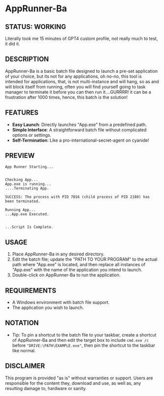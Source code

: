 # AppRunner-Ba

## STATUS: WORKING
Literally took me 15 minutes of GPT4 custom profile, not really much to test, it did it.

## DESCRIPTION
AppRunner-Ba is a basic batch file designed to launch a pre-set application of your choice, but its not for any applications, oh no-no, this tool is intended for applications, that, is not multi-instance and will hang, so as and will block itself from running, often you will find yourself going to task manager to terminate it before you can then run it....GURRRR! it can be a frustration after 1000 times, hence, this batch is the solution!

## FEATURES
- **Easy Launch**: Directly launches "App.exe" from a predefined path.
- **Simple Interface**: A straightforward batch file without complicated options or settings.
- **Self-Termination**: Like a pro-international-secret-agent on cyanide!

## PREVIEW
```
App Runner Starting...


Checking App...
App.exe is running...
....Terminating App.

SUCCESS: The process with PID 7016 (child process of PID 2180) has been terminated.

Running App...
...App.exe Executed.


...Script Is Complete.
```




## USAGE
1. Place AppRunner-Ba in any desired directory.
2. Edit the batch file; update the "PATH TO YOUR PROGRAM" to the actual path where "App.exe" is located, and then replace all instances of "App.exe" with the name of the application you intend to launch.
4. Double-click on AppRunner-Ba to run the application.

## REQUIREMENTS
- A Windows environment with batch file support.
- The application you wish to launch.

## NOTATION
- Tip: To pin a shortcut to the batch file to your taskbar, create a shortcut of AppRunner-Ba and then edit the target box to include `cmd.exe /c` before `"DRIVE:\PATH\EXAMPLE.exe"`, then pin the shortcut to the taskbar like normal.

## DISCLAIMER
This program is provided "as is" without warranties or support. Users are responsible for the content they, download and use, as well as, any resulting damage to, hardware or sanity.
